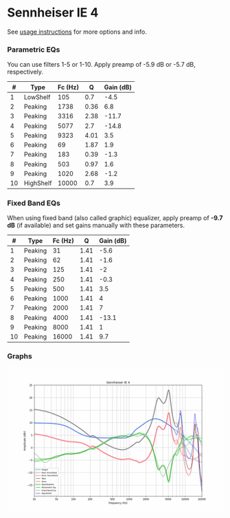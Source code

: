 # Sennheiser IE 4
See [usage instructions](https://github.com/jaakkopasanen/AutoEq#usage) for more options and info.

### Parametric EQs
You can use filters 1-5 or 1-10. Apply preamp of -5.9 dB or -5.7 dB, respectively.

|   # | Type      |   Fc (Hz) |    Q |   Gain (dB) |
|-----|-----------|-----------|------|-------------|
|   1 | LowShelf  |       105 | 0.7  |        -4.5 |
|   2 | Peaking   |      1738 | 0.36 |         6.8 |
|   3 | Peaking   |      3316 | 2.38 |       -11.7 |
|   4 | Peaking   |      5077 | 2.7  |       -14.8 |
|   5 | Peaking   |      9323 | 4.01 |         3.5 |
|   6 | Peaking   |        69 | 1.87 |         1.9 |
|   7 | Peaking   |       183 | 0.39 |        -1.3 |
|   8 | Peaking   |       503 | 0.97 |         1.6 |
|   9 | Peaking   |      1020 | 2.68 |        -1.2 |
|  10 | HighShelf |     10000 | 0.7  |         3.9 |

### Fixed Band EQs
When using fixed band (also called graphic) equalizer, apply preamp of **-9.7 dB** (if available) and set gains manually with these parameters.

|   # | Type    |   Fc (Hz) |    Q |   Gain (dB) |
|-----|---------|-----------|------|-------------|
|   1 | Peaking |        31 | 1.41 |        -5.6 |
|   2 | Peaking |        62 | 1.41 |        -1.6 |
|   3 | Peaking |       125 | 1.41 |        -2   |
|   4 | Peaking |       250 | 1.41 |        -0.3 |
|   5 | Peaking |       500 | 1.41 |         3.5 |
|   6 | Peaking |      1000 | 1.41 |         4   |
|   7 | Peaking |      2000 | 1.41 |         7   |
|   8 | Peaking |      4000 | 1.41 |       -13.1 |
|   9 | Peaking |      8000 | 1.41 |         1   |
|  10 | Peaking |     16000 | 1.41 |         9.7 |

### Graphs
![](./Sennheiser%20IE%204.png)

